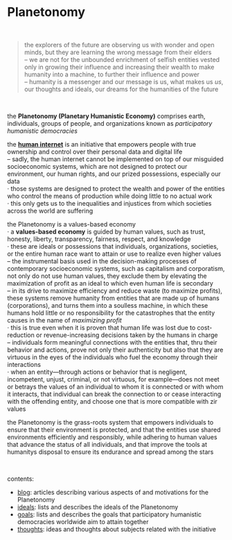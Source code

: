 # Planetonomy

&nbsp;


> the explorers of the future are observing us with wonder and open minds, but they are learning the wrong message from their elders  
> – we are not for the unbounded enrichment of selfish entities vested only in growing their influence and increasing their wealth to make humanity into a machine, to further their influence and power  
> – humanity is a messenger and our message is us, what makes us *us*, our thoughts and ideals, our dreams for the humanities of the future  

&nbsp;

the **Planetonomy (Planetary Humanistic Economy)** comprises earth, individuals, groups of people, and organizations known as *participatory humanistic democracies*  

the [**human internet**][human_internet] is an initiative that empowers people with true ownership and control over their personal data and digital life   
– sadly, the human internet cannot be implemented on top of our misguided socioeconomic systems, which are not designed to protect our environment, our human rights, and our prized possessions, especially our data  
· those systems are designed to protect the wealth and power of the entities who control the means of production while doing little to no actual work  
· this only gets us to the inequalities and injustices from which societies across the world are suffering   

the Planetonomy is a values-based economy  
· a **values-based economy** is guided by human values, such as trust, honesty, liberty, transparency, fairness, respect, and knowledge  
· these are ideals or possessions that individuals, organizations, societies, or the entire human race want to attain or use to realize even higher values    
– the instrumental basis used in the decision-making processes of contemporary socioeconomic systems, such as capitalism and corporatism, not only do not use human values, they exclude them by elevating the maximization of profit as an ideal to which even human life is secondary  
– in its drive to maximize efficiency and reduce waste (to maximize profits), these systems remove humanity from entities that are made up of humans (corporations), and turns them into a soulless machine, in which these humans hold little or no responsibility for the catastrophes that the entity causes in the name of *maximizing profit*  
· this is true even when it is proven that human life was lost due to cost-reduction or revenue-increasing decisions taken by the humans in charge   
– individuals form meaningful connections with the entities that, thru their behavior and actions, prove not only their authenticity but also that they are virtuous in the eyes of the individuals who fuel the economy through their interactions  
· when an entity—through actions or behavior that is negligent, incompetent, unjust, criminal, or not virtuous, for example—does not meet or betrays the values of an individual to whom it is connected or with whom it interacts, that individual can break the connection to or cease interacting with the offending entity, and choose one that is more compatible with zir values  

the Planetonomy is the grass-roots system that empowers individuals to ensure that their environment is protected, and that the entities use shared environments efficiently and responsibly, while adhering to human values that advance the status of all individuals, and that improve the tools at humanitys disposal to ensure its endurance and spread among the stars  

&nbsp;

contents:  

* [blog][blog]: articles describing various aspects of and motivations for the Planetonomy  
* [ideals][ideals]: lists and describes the ideals of the Planetonomy  
* [goals][goals]: lists and describes the goals that participatory humanistic democracies worldwide aim to attain together  
* [thoughts][thoughts]: ideas and thoughts about subjects related with the initiative  


&nbsp;
&nbsp;
&nbsp;



[intro]: https://github.com/ernest-bruce/participatory-humanistic-economy/blob/master/blog#the-participatory-humanistic-economy-blog
[blog]: https://github.com/ernest-bruce/participatory-humanistic-economy/blob/master/blog
[goals]: https://github.com/ernest-bruce/participatory-humanistic-economy/blob/master/goals#participatory-humanistic-economy-goals
[controlling_behavior]: https://github.com/ernest-bruce/participatory-humanistic-economy/blob/master/blog/2019/controlling_behavior.md#guiding-and-correcting-corporate-behavior
[thoughts]: https://github.com/ernest-bruce/participatory-humanistic-economy/blob/master/thoughts
[ideals]: https://github.com/ernest-bruce/participatory-humanistic-economy/blob/master/ideals#participatory-humanistic-economy-ideals
[human_internet]: https://github.com/ernest-bruce/human-internet#the-humaninternet-initiative